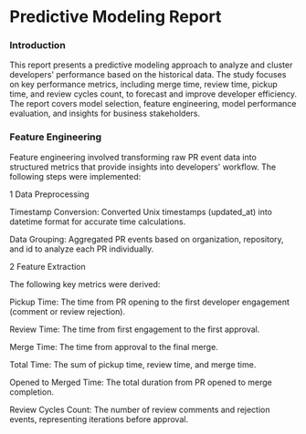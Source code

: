 # Predictive Modeling Report

### Introduction
   
   This report presents a predictive modeling approach to analyze and cluster developers' performance based on the historical data. The study focuses on key performance
   metrics, including merge time, review time, pickup time, and review cycles count, to forecast and improve developer efficiency. The report covers model selection,
   feature engineering, model performance evaluation, and insights for business stakeholders.

### Feature Engineering
   Feature engineering involved transforming raw PR event data into structured metrics that provide insights into developers' workflow. The following steps were implemented:

1 Data Preprocessing

Timestamp Conversion: Converted Unix timestamps (updated_at) into datetime format for accurate time calculations.

Data Grouping: Aggregated PR events based on organization, repository, and id to analyze each PR individually.

2 Feature Extraction

The following key metrics were derived:

Pickup Time: The time from PR opening to the first developer engagement (comment or review rejection).

Review Time: The time from first engagement to the first approval.

Merge Time: The time from approval to the final merge.

Total Time: The sum of pickup time, review time, and merge time.

Opened to Merged Time: The total duration from PR opened to merge completion.

Review Cycles Count: The number of review comments and rejection events, representing iterations before approval.
   
   
